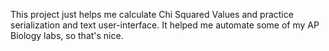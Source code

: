 This project just helps me calculate Chi Squared Values and practice serialization and text user-interface. It helped me automate some of my AP Biology labs, so that's nice.
